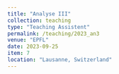 ```yaml
---
title: "Analyse III"
collection: teaching
type: "Teaching Assistent"
permalink: /teaching/2023_an3
venue: "EPFL"
date: 2023-09-25
item: 7
location: "Lausanne, Switzerland"
---
```


